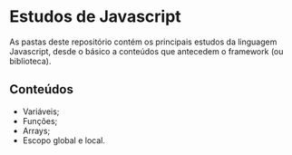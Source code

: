 # Estudos de Javascript

As pastas deste repositório contém os principais estudos da linguagem Javascript, desde o básico a conteúdos que antecedem o framework (ou biblioteca).

## Conteúdos

- Variáveis;
- Funções;
- Arrays;
- Escopo global e local.
